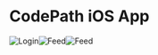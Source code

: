 # CodePath iOS App

![Login](http://i.imgur.com/3DgQSjW.gif)![Feed](http://i.imgur.com/G6ewQsS.gif)![Feed](http://i.imgur.com/G6ewQsS.gif)



